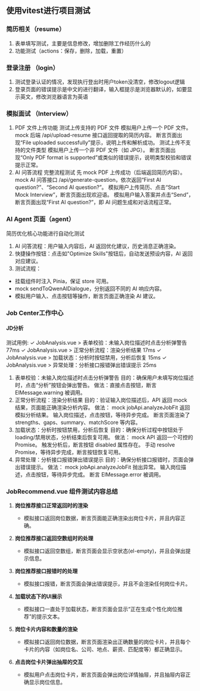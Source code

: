 ## 使用vitest进行项目测试

### 简历相关（resume）
1. 表单填写测试，主要是信息修改，增加删除工作经历什么的
2. 功能测试（actions：保存，删除，加载，重置）

### 登录注册 （login）
1. 测试登录认证的情况，发现执行登出时用户token没清空，修改logout逻辑
2. 登录页面的错误提示是中文的进行翻译，输入框提示是浏览器默认的，如要显示英文，修改浏览器语言为英语
### 模拟面试 （Interview）
1. PDF 文件上传功能
测试上传支持的 PDF 文件
模拟用户上传一个 PDF 文件。
mock 后端 /api/upload-resume 接口返回提取的简历内容。
断言页面出现“File uploaded successfully”提示，说明上传和解析成功。
测试上传不支持的文件类型
模拟用户上传一个非 PDF 文件（如 JPG）。
断言页面出现“Only PDF format is supported”或类似的错误提示，说明类型校验和错误提示正常。
2. AI 问答流程
完整流程测试
先 mock PDF 上传成功（后端返回简历内容）。
mock AI 问答接口 /api/generate-question，依次返回“First AI question?”、“Second AI question?”。
模拟用户上传简历、点击“Start Mock Interview”，断言页面出现欢迎语。
模拟用户输入答案并点击“Send”，断言页面出现“First AI question?”，即 AI 问题生成和对话流程正常。

### AI Agent 页面（agent）
简历优化核心功能进行自动化测试
1. AI 问答流程：用户输入内容后，AI 返回优化建议，历史消息正确渲染。
2. 快捷操作按钮：点击如"Optimize Skills"按钮后，自动发送预设内容，AI 返回对应建议。
3. 测试流程：
- 挂载组件时注入 Pinia，保证 store 可用。
- mock sendToQwenAIDialogue，分别返回不同的 AI 响应内容。
- 模拟用户输入、点击按钮等操作，断言页面正确渲染 AI 建议。

### Job Center工作中心
#### JD分析
测试用例:
✓ JobAnalysis.vue > 表单校验：未输入岗位描述时点击分析弹警告 77ms
✓ JobAnalysis.vue > 正常分析流程：渲染分析结果 17ms
✓ JobAnalysis.vue > 加载状态：分析时按钮禁用，分析后恢复 15ms
✓ JobAnalysis.vue > 异常处理：分析接口报错弹出错误提示 25ms

1. 表单校验：未输入岗位描述时点击分析弹警告
目的：确保用户未填写岗位描述时，点击“分析”按钮会弹出警告。
做法：直接点击按钮，断言 ElMessage.warning 被调用。
2. 正常分析流程：渲染分析结果
目的：验证输入岗位描述后，API 返回 mock 结果，页面能正确渲染分析内容。
做法：
mock jobApi.analyzeJobFit 返回模拟分析结果。
输入岗位描述，点击按钮，等待异步完成。
断言页面渲染了 strengths、gaps、summary、matchScore 等内容。
3. 加载状态：分析时按钮禁用，分析后恢复
目的：确保分析过程中按钮处于 loading/禁用状态，分析结束后恢复可用。
做法：
mock API 返回一个可控的 Promise。
触发分析后，断言按钮 disabled 属性存在。
手动 resolve Promise，等待异步完成，断言按钮恢复可用。
4. 异常处理：分析接口报错弹出错误提示
目的：确保分析接口报错时，页面会弹出错误提示。
做法：
mock jobApi.analyzeJobFit 抛出异常。
输入岗位描述，点击按钮，等待异步完成。
断言 ElMessage.error 被调用。

### JobRecommend.vue 组件测试内容总结

1. **岗位推荐接口正常返回时的渲染**
   - 模拟接口返回岗位数据，断言页面能正确渲染出岗位卡片，并且内容正确。

2. **岗位推荐接口返回空数组时的处理**
   - 模拟接口返回空数组，断言页面会显示空状态(el-empty)，并且会弹出提示信息。

3. **岗位推荐接口报错时的处理**
   - 模拟接口报错，断言页面会弹出错误提示，并且不会渲染任何岗位卡片。

4. **加载状态下的UI展示**
   - 模拟接口一直处于加载状态，断言页面会显示“正在生成个性化岗位推荐”的提示文本。

5. **岗位卡片内容和数量的渲染**
   - 模拟接口返回岗位数据，断言页面渲染出正确数量的岗位卡片，并且每个卡片的内容（如岗位名、公司、地点、薪资、匹配度等）都正确显示。

6. **点击岗位卡片弹出抽屉的交互**
   - 模拟用户点击岗位卡片，断言页面会弹出岗位详情抽屉，并且抽屉内容正确显示岗位信息。
